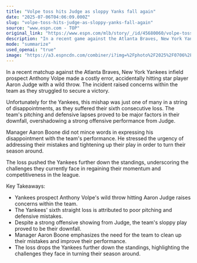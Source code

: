 ```yaml
---
title: "Volpe toss hits Judge as sloppy Yanks fall again"
date: "2025-07-06T04:06:09.000Z"
slug: "volpe-toss-hits-judge-as-sloppy-yanks-fall-again"
source: "www.espn.com - TOP"
original_link: "https://www.espn.com/mlb/story/_/id/45680060/volpe-toss-hits-judge-sloppy-yankees-lose-sixth-straight"
description: "In a recent game against the Atlanta Braves, New York Yankees prospect Anthony Volpe accidentally hit star player Aaron Judge with a wild throw, sparking concerns within the team. The Yankees suffered their sixth consecutive loss, with pitching and defensive errors overshadowing Judge's strong offensive performance. Manager Aaron Boone expressed disappointment and emphasized the need for the team to address their mistakes and improve in order to turn their season around, as the loss pushed them further down the standings."
mode: "summarize"
used_openai: "true"
image: "https://a3.espncdn.com/combiner/i?img=%2Fphoto%2F2025%2F0706%2Fr1515442_1024x576_16%2D9.jpg"
---
```


In a recent matchup against the Atlanta Braves, New York Yankees infield prospect Anthony Volpe made a costly error, accidentally hitting star player Aaron Judge with a wild throw. The incident raised concerns within the team as they struggled to secure a victory.

Unfortunately for the Yankees, this mishap was just one of many in a string of disappointments, as they suffered their sixth consecutive loss. The team's pitching and defensive lapses proved to be major factors in their downfall, overshadowing a strong offensive performance from Judge.

Manager Aaron Boone did not mince words in expressing his disappointment with the team's performance. He stressed the urgency of addressing their mistakes and tightening up their play in order to turn their season around.

The loss pushed the Yankees further down the standings, underscoring the challenges they currently face in regaining their momentum and competitiveness in the league.

Key Takeaways:
- Yankees prospect Anthony Volpe's wild throw hitting Aaron Judge raises concerns within the team.
- The Yankees' sixth straight loss is attributed to poor pitching and defensive mistakes.
- Despite a strong offensive showing from Judge, the team's sloppy play proved to be their downfall.
- Manager Aaron Boone emphasizes the need for the team to clean up their mistakes and improve their performance.
- The loss drops the Yankees further down the standings, highlighting the challenges they face in turning their season around.